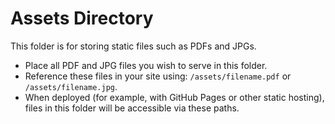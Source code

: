 # Assets Directory

This folder is for storing static files such as PDFs and JPGs.

- Place all PDF and JPG files you wish to serve in this folder.
- Reference these files in your site using: `/assets/filename.pdf` or `/assets/filename.jpg`.
- When deployed (for example, with GitHub Pages or other static hosting), files in this folder will be accessible via these paths.
